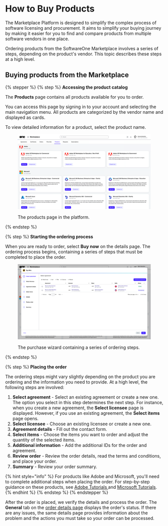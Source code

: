 # How to Buy Products

The Marketplace Platform is designed to simplify the complex process of software licensing and procurement. It aims to simplify your buying journey by making it easier for you to find and compare products from multiple software vendors in one place.&#x20;

Ordering products from the SoftwareOne Marketplace involves a series of steps, depending on the product's vendor. This topic describes these steps at a high level.&#x20;

## Buying products from the Marketplace

{% stepper %}
{% step %}
**Accessing the product catalog**

The **Products** page contains all products available for you to order.&#x20;

You can access this page by signing in to your account and selecting the main navigation menu. All products are categorized by the vendor name and displayed as cards.&#x20;

To view detailed information for a product, select the product name.&#x20;

<figure><img src="../../../.gitbook/assets/products-page.png" alt=""><figcaption><p>The products page in the platform.</p></figcaption></figure>
{% endstep %}

{% step %}
**Starting the ordering process**

When you are ready to order, select **Buy now** on the details page. The ordering process begins, containing a series of steps that must be completed to place the order.

<figure><img src="../../../.gitbook/assets/purchase-wizard.png" alt=""><figcaption><p>The purchase wizard containing a series of ordering steps.</p></figcaption></figure>
{% endstep %}

{% step %}
**Placing the order**

The ordering steps might vary slightly depending on the product you are ordering and the information you need to provide. At a high level, the following steps are involved:

1. **Select agreement** - Select an existing agreement or create a new one. The option you select in this step determines the next step. For instance, when you create a new agreement, the **Select licensee** page is displayed. However, if you use an existing agreement, the **Select items** page opens.
2. **Select licensee** - Choose an existing licensee or create a new one.&#x20;
3. **Agreement details** - Fill out the contact form.
4. **Select items** - Choose the items you want to order and adjust the quantity of the selected items.
5. **Additional information**  - Add the additional IDs for the order and agreement.&#x20;
6. **Review order** - Review the order details, read the terms and conditions, and place your order.
7. **Summary** - Review your order summary.

{% hint style="info" %}
For products like Adobe and Microsoft, you'll need to complete additional steps when placing the order. For step-by-step guidance on these products, see [Adobe Tutorials ](../../../extensions/adobe-vip-marketplace/tutorials-and-videos/)and [Microsoft Tutorials](../../../extensions/microsoft-cloud-solution-provider/tutorials-and-videos/).
{% endhint %}
{% endstep %}
{% endstepper %}

After the order is placed, we verify the details and process the order. The **General** tab on the [order details page](../../../modules-and-features/marketplace/orders/#order-details) displays the order's status. If there are any issues, the same details page provides information about the problem and the actions you must take so your order can be processed.
